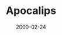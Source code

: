 ---
layout: base.njk
title : 'Apocalips' 
view_title : 'Apocalips' 
year : '2000' 
date : '2000-02-24' 
img_file : '/drawing/apocalips.png' 
html_file : 'apocalips' 
next_html : 'suddenly.html' 
year_order : '214' 
permalink : "title/{{html_file}}.html"
---